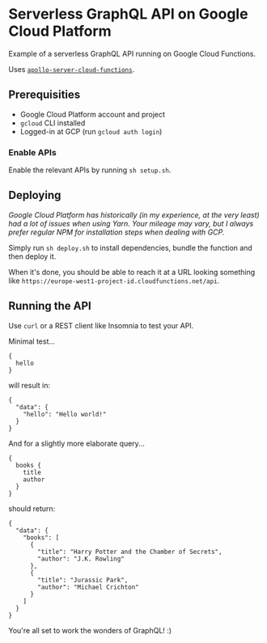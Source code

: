 # Serverless GraphQL API on Google Cloud Platform

Example of a serverless GraphQL API running on Google Cloud Functions.

Uses [`apollo-server-cloud-functions`](https://www.npmjs.com/package/apollo-server-cloud-functions).

## Prerequisities

- Google Cloud Platform account and project
- `gcloud` CLI installed
- Logged-in at GCP (run `gcloud auth login`)

### Enable APIs

Enable the relevant APIs by running `sh setup.sh`.

## Deploying

_Google Cloud Platform has historically (in my experience, at the very least) had a lot of issues when using Yarn. Your mileage may vary, but I always prefer regular NPM for installation steps when dealing with GCP._

Simply run `sh deploy.sh` to install dependencies, bundle the function and then deploy it.

When it's done, you should be able to reach it at a URL looking something like `https://europe-west1-project-id.cloudfunctions.net/api`.

## Running the API

Use `curl` or a REST client like Insomnia to test your API.

Minimal test...

```
{
  hello
}
```

will result in:

```
{
  "data": {
    "hello": "Hello world!"
  }
}
```

And for a slightly more elaborate query...

```
{
  books {
    title
    author
  }
}
```

should return:

```
{
  "data": {
    "books": [
      {
        "title": "Harry Potter and the Chamber of Secrets",
        "author": "J.K. Rowling"
      },
      {
        "title": "Jurassic Park",
        "author": "Michael Crichton"
      }
    ]
  }
}
```

You're all set to work the wonders of GraphQL! :)
